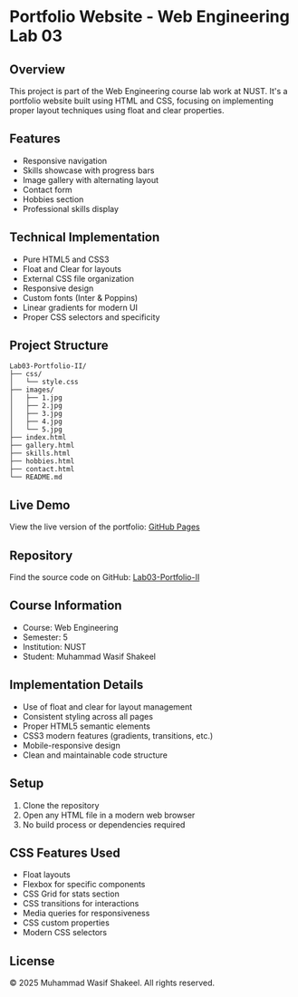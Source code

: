 # Portfolio Website - Web Engineering Lab 03

## Overview
This project is part of the Web Engineering course lab work at NUST. It's a portfolio website built using HTML and CSS, focusing on implementing proper layout techniques using float and clear properties.

## Features
- Responsive navigation
- Skills showcase with progress bars
- Image gallery with alternating layout
- Contact form
- Hobbies section
- Professional skills display

## Technical Implementation
- Pure HTML5 and CSS3
- Float and Clear for layouts
- External CSS file organization
- Responsive design
- Custom fonts (Inter & Poppins)
- Linear gradients for modern UI
- Proper CSS selectors and specificity

## Project Structure
```
Lab03-Portfolio-II/
├── css/
│   └── style.css
├── images/
│   ├── 1.jpg
│   ├── 2.jpg
│   ├── 3.jpg
│   ├── 4.jpg
│   └── 5.jpg
├── index.html
├── gallery.html
├── skills.html
├── hobbies.html
├── contact.html
└── README.md
```

## Live Demo
View the live version of the portfolio: [GitHub Pages](https://mwasifshkeel-lab.github.io/Lab03-Portfolio-II/)

## Repository
Find the source code on GitHub: [Lab03-Portfolio-II](https://github.com/mwasifshkeel-lab/Lab03-Portfolio-II)

## Course Information
- Course: Web Engineering
- Semester: 5
- Institution: NUST
- Student: Muhammad Wasif Shakeel

## Implementation Details
- Use of float and clear for layout management
- Consistent styling across all pages
- Proper HTML5 semantic elements
- CSS3 modern features (gradients, transitions, etc.)
- Mobile-responsive design
- Clean and maintainable code structure

## Setup
1. Clone the repository
2. Open any HTML file in a modern web browser
3. No build process or dependencies required

## CSS Features Used
- Float layouts
- Flexbox for specific components
- CSS Grid for stats section
- CSS transitions for interactions
- Media queries for responsiveness
- CSS custom properties
- Modern CSS selectors

## License
© 2025 Muhammad Wasif Shakeel. All rights reserved.
